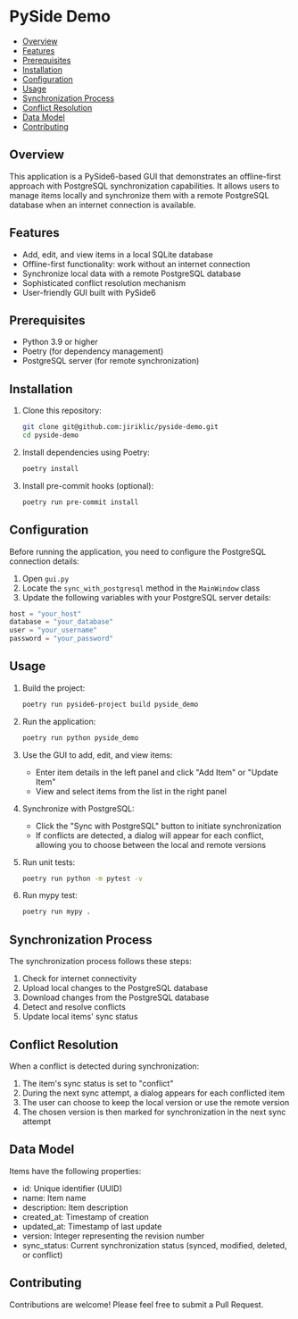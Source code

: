 # PySide Demo

* [Overview](#overview)
* [Features](#features)
* [Prerequisites](#prerequisites)
* [Installation](#installation)
* [Configuration](#configuration)
* [Usage](#usage)
* [Synchronization Process](#synchronization-process)
* [Conflict Resolution](#conflict-resolution)
* [Data Model](#data-model)
* [Contributing](#contributing)

## Overview

This application is a PySide6-based GUI that demonstrates an offline-first approach with PostgreSQL synchronization capabilities.
It allows users to manage items locally and synchronize them with a remote PostgreSQL database when an internet connection is available.

## Features

* Add, edit, and view items in a local SQLite database
* Offline-first functionality: work without an internet connection
* Synchronize local data with a remote PostgreSQL database
* Sophisticated conflict resolution mechanism
* User-friendly GUI built with PySide6

## Prerequisites

* Python 3.9 or higher
* Poetry (for dependency management)
* PostgreSQL server (for remote synchronization)

## Installation

1. Clone this repository:

   ```bash
   git clone git@github.com:jiriklic/pyside-demo.git
   cd pyside-demo
   ```

2. Install dependencies using Poetry:

   ```bash
   poetry install 
   ```

3. Install pre-commit hooks (optional):

   ```bash
   poetry run pre-commit install
   ```

## Configuration

Before running the application, you need to configure the PostgreSQL connection details:

1. Open `gui.py`
2. Locate the `sync_with_postgresql` method in the `MainWindow` class
3. Update the following variables with your PostgreSQL server details:

```python
host = "your_host"
database = "your_database"
user = "your_username"
password = "your_password"
```

## Usage

1. Build the project:

   ```bash
   poetry run pyside6-project build pyside_demo
   ```

2. Run the application:

   ```bash
   poetry run python pyside_demo
   ```

3. Use the GUI to add, edit, and view items:
   * Enter item details in the left panel and click "Add Item" or "Update Item"
   * View and select items from the list in the right panel

4. Synchronize with PostgreSQL:
   * Click the "Sync with PostgreSQL" button to initiate synchronization
   * If conflicts are detected, a dialog will appear for each conflict, allowing you to choose between the local and remote versions

5. Run unit tests:

   ```bash
   poetry run python -m pytest -v
   ```

6. Run mypy test:

   ```bash
   poetry run mypy .
   ```

## Synchronization Process

The synchronization process follows these steps:

1. Check for internet connectivity
2. Upload local changes to the PostgreSQL database
3. Download changes from the PostgreSQL database
4. Detect and resolve conflicts
5. Update local items' sync status

## Conflict Resolution

When a conflict is detected during synchronization:

1. The item's sync status is set to "conflict"
2. During the next sync attempt, a dialog appears for each conflicted item
3. The user can choose to keep the local version or use the remote version
4. The chosen version is then marked for synchronization in the next sync attempt

## Data Model

Items have the following properties:

* id: Unique identifier (UUID)
* name: Item name
* description: Item description
* created_at: Timestamp of creation
* updated_at: Timestamp of last update
* version: Integer representing the revision number
* sync_status: Current synchronization status (synced, modified, deleted, or conflict)

## Contributing

Contributions are welcome! Please feel free to submit a Pull Request.

